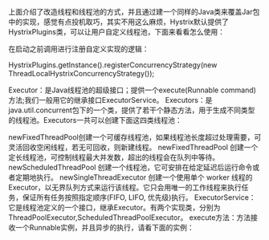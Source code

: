 上面介绍了改造线程和线程池的方式，并且通过建一个同样的Java类来覆盖Jar包中的实现，感觉有点投机取巧，其实不用这么麻烦，Hystrix默认提供了HystrixPlugins类，可以让用户自定义线程池，下面来看看怎么使用：

在启动之前调用进行注册自定义实现的逻辑：

HystrixPlugins.getInstance().registerConcurrencyStrategy(new ThreadLocalHystrixConcurrencyStrategy());



Executor：是Java线程池的超级接口；提供一个execute(Runnable command)方法;我们一般用它的继承接口ExecutorService。
Executors：是java.util.concurrent包下的一个类，提供了若干个静态方法，用于生成不同类型的线程池。Executors一共可以创建下面这四类线程池：

newFixedThreadPool创建一个可缓存线程池，如果线程池长度超过处理需要，可灵活回收空闲线程，若无可回收，则新建线程。
newFixedThreadPool 创建一个定长线程池，可控制线程最大并发数，超出的线程会在队列中等待。
newScheduledThreadPool 创建一个线程池，它可安排在给定延迟后运行命令或者定期地执行。
newSingleThreadExecutor 创建一个使用单个 worker 线程的 Executor，以无界队列方式来运行该线程。它只会用唯一的工作线程来执行任务，保证所有任务按照指定顺序(FIFO, LIFO, 优先级)执行。
ExecutorService：它是线程池定义的一个接口，继承Executor。有两个实现类，分别为ThreadPoolExecutor,ScheduledThreadPoolExecutor。
execute方法：方法接收一个Runnable实例，并且异步的执行，请看下面的实例：

